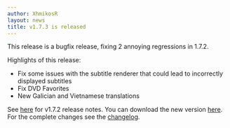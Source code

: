 ```yaml
---
author: XhmikosR
layout: news
title: v1.7.3 is released
---
```


This release is a bugfix release, fixing 2 annoying regressions in 1.7.2.

<!--more-->

Highlights of this release:

* Fix some issues with the subtitle renderer that could lead to incorrectly displayed subtitles
* Fix DVD Favorites
* New Galician and Vietnamese translations

See [here](/2014/01/26/1.7.2-released/) for v1.7.2 release notes.
You can download the new version [here](/downloads/).
For the complete changes see the [changelog](/changelog/).

